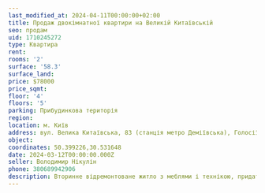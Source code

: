 ```yaml
---
last_modified_at: 2024-04-11T00:00:00+02:00
title: Продаж двокімнатної квартири на Великій Китаївській
seo: продам
uid: 1710245272
type: Квартира
rent:
rooms: '2'
surface: '58.3'
surface_land:
price: $78000
price_sqmt:
floor: '4'
floors: '5'
parking: Прибудинкова територія
region:
location: м. Київ
address: вул. Велика Китаївська, 83 (станція метро Деміївська), Голосіївський район
object:
coordinates: 50.399226,30.531648
date: 2024-03-12T00:00:00.000Z
seller: Володимир Нікулін
phone: 380689942906
description: Вторинне відремонтоване житло з меблями і технікою, придатне і готове для проживання
---
```

